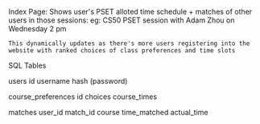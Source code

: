 Index Page:
    Shows user's PSET alloted time schedule + matches of other users in those sessions:
        eg: CS50 PSET session with Adam Zhou on Wednesday 2 pm
    
    This dynamically updates as there's more users registering into the website with ranked choices of class preferences and time slots


SQL Tables

users
    id
    username
    hash (password)
    

course_preferences
    id
    choices
    course_times
    

    
matches
    user_id 
    match_id
    course
    time_matched
    actual_time